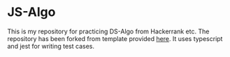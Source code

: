 # JS-Algo

This is my repository for practicing DS-Algo from Hackerrank etc. The repository has been forked from template provided [here](https://github.com/jsynowiec/node-typescript-boilerplate). It uses typescript and jest for writing test cases.

